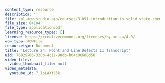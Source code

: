 ```yaml
---
content_type: resource
description: ''
file: /ol-ocw-studio-app/courses/3-091-introduction-to-solid-state-chemistry-fall-2018/7_IoLAXtQ3k_transcript.pdf
file_size: 84104
file_type: application/pdf
learning_resource_types: []
license: https://creativecommons.org/licenses/by-nc-sa/4.0/
ocw_type: OCWFile
resourcetype: Document
title: 'Lecture 24: Point and Line Defects II transcript'
uid: 76029506-338b-4c18-90db-b04c90680d56
video_files:
  video_thumbnail_file: null
video_metadata:
  youtube_id: 7_IoLAXtQ3k
---
```

